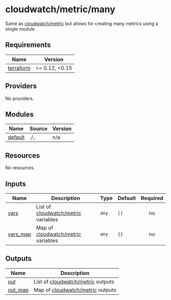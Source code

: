 # cloudwatch/metric/many

Same as [cloudwatch/metric](./..) but allows for creating many metrics using a single module

<!-- BEGIN_TF_DOCS -->
## Requirements

| Name | Version |
|------|---------|
| <a name="requirement_terraform"></a> [terraform](#requirement\_terraform) | >= 0.12, <0.15 |

## Providers

No providers.

## Modules

| Name | Source | Version |
|------|--------|---------|
| <a name="module_default"></a> [default](#module\_default) | ./.. | n/a |

## Resources

No resources.

## Inputs

| Name | Description | Type | Default | Required |
|------|-------------|------|---------|:--------:|
| <a name="input_vars"></a> [vars](#input\_vars) | List of [cloudwatch/metric](./..) variables | `any` | `[]` | no |
| <a name="input_vars_map"></a> [vars\_map](#input\_vars\_map) | Map of [cloudwatch/metric](./..) variables | `any` | `{}` | no |

## Outputs

| Name | Description |
|------|-------------|
| <a name="output_out"></a> [out](#output\_out) | List of [cloudwatch/metric](./..) outputs |
| <a name="output_out_map"></a> [out\_map](#output\_out\_map) | Map of [cloudwatch/metric](./..) outputs |
<!-- END_TF_DOCS -->

